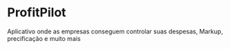 # ProfitPilot
Aplicativo onde as empresas conseguem controlar suas despesas, Markup, precificação e muito mais
